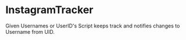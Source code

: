 # InstagramTracker
Given Usernames or UserID's Script keeps track and notifies changes to Username from UID.
